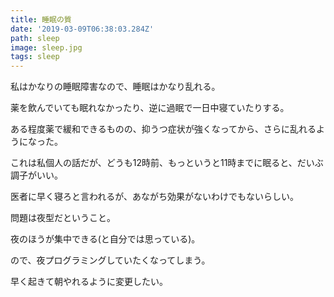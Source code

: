 ```yaml
---
title: 睡眠の質
date: '2019-03-09T06:38:03.284Z'
path: sleep
image: sleep.jpg
tags: sleep
---
```

私はかなりの睡眠障害なので、睡眠はかなり乱れる。

薬を飲んでいても眠れなかったり、逆に過眠で一日中寝ていたりする。

ある程度薬で緩和できるものの、抑うつ症状が強くなってから、さらに乱れるようになった。

これは私個人の話だが、どうも12時前、もっというと11時までに眠ると、だいぶ調子がいい。

医者に早く寝ろと言われるが、あながち効果がないわけでもないらしい。

問題は夜型だということ。

夜のほうが集中できる(と自分では思っている)。

ので、夜プログラミングしていたくなってしまう。

早く起きて朝やれるように変更したい。
